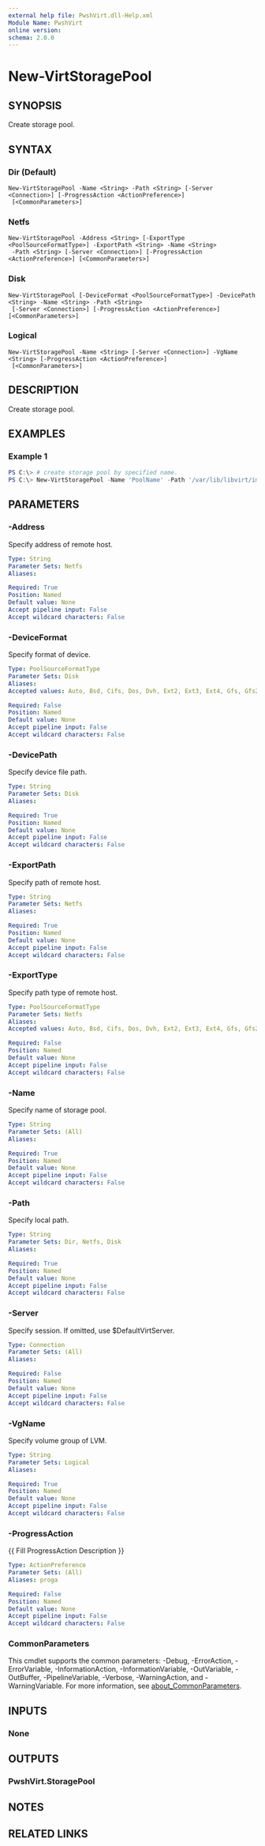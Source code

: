 ```yaml
---
external help file: PwshVirt.dll-Help.xml
Module Name: PwshVirt
online version:
schema: 2.0.0
---
```


# New-VirtStoragePool

## SYNOPSIS
Create storage pool.

## SYNTAX

### Dir (Default)
```
New-VirtStoragePool -Name <String> -Path <String> [-Server <Connection>] [-ProgressAction <ActionPreference>]
 [<CommonParameters>]
```

### Netfs
```
New-VirtStoragePool -Address <String> [-ExportType <PoolSourceFormatType>] -ExportPath <String> -Name <String>
 -Path <String> [-Server <Connection>] [-ProgressAction <ActionPreference>] [<CommonParameters>]
```

### Disk
```
New-VirtStoragePool [-DeviceFormat <PoolSourceFormatType>] -DevicePath <String> -Name <String> -Path <String>
 [-Server <Connection>] [-ProgressAction <ActionPreference>] [<CommonParameters>]
```

### Logical
```
New-VirtStoragePool -Name <String> [-Server <Connection>] -VgName <String> [-ProgressAction <ActionPreference>]
 [<CommonParameters>]
```

## DESCRIPTION
Create storage pool.

## EXAMPLES

### Example 1
```powershell
PS C:\> # create storage pool by specified name.
PS C:\> New-VirtStoragePool -Name 'PoolName' -Path '/var/lib/libvirt/images'
```

## PARAMETERS

### -Address
Specify address of remote host.

```yaml
Type: String
Parameter Sets: Netfs
Aliases:

Required: True
Position: Named
Default value: None
Accept pipeline input: False
Accept wildcard characters: False
```

### -DeviceFormat
Specify format of device.

```yaml
Type: PoolSourceFormatType
Parameter Sets: Disk
Aliases:
Accepted values: Auto, Bsd, Cifs, Dos, Dvh, Ext2, Ext3, Ext4, Gfs, Gfs2, Glusterfs, Gpt, HfsPlus, Iso9660, Lvm2, Mac, Nfs, Ocfs2, Pc98, Sun, Udf, Ufs, Unknown, Vfat, Vmfs, Xfs

Required: False
Position: Named
Default value: None
Accept pipeline input: False
Accept wildcard characters: False
```

### -DevicePath
Specify device file path.

```yaml
Type: String
Parameter Sets: Disk
Aliases:

Required: True
Position: Named
Default value: None
Accept pipeline input: False
Accept wildcard characters: False
```

### -ExportPath
Specify path of remote host.

```yaml
Type: String
Parameter Sets: Netfs
Aliases:

Required: True
Position: Named
Default value: None
Accept pipeline input: False
Accept wildcard characters: False
```

### -ExportType
Specify path type of remote host.

```yaml
Type: PoolSourceFormatType
Parameter Sets: Netfs
Aliases:
Accepted values: Auto, Bsd, Cifs, Dos, Dvh, Ext2, Ext3, Ext4, Gfs, Gfs2, Glusterfs, Gpt, HfsPlus, Iso9660, Lvm2, Mac, Nfs, Ocfs2, Pc98, Sun, Udf, Ufs, Unknown, Vfat, Vmfs, Xfs

Required: False
Position: Named
Default value: None
Accept pipeline input: False
Accept wildcard characters: False
```

### -Name
Specify name of storage pool.

```yaml
Type: String
Parameter Sets: (All)
Aliases:

Required: True
Position: Named
Default value: None
Accept pipeline input: False
Accept wildcard characters: False
```

### -Path
Specify local path.

```yaml
Type: String
Parameter Sets: Dir, Netfs, Disk
Aliases:

Required: True
Position: Named
Default value: None
Accept pipeline input: False
Accept wildcard characters: False
```

### -Server
Specify session.
If omitted, use $DefaultVirtServer.

```yaml
Type: Connection
Parameter Sets: (All)
Aliases:

Required: False
Position: Named
Default value: None
Accept pipeline input: False
Accept wildcard characters: False
```

### -VgName
Specify volume group of LVM.

```yaml
Type: String
Parameter Sets: Logical
Aliases:

Required: True
Position: Named
Default value: None
Accept pipeline input: False
Accept wildcard characters: False
```

### -ProgressAction
{{ Fill ProgressAction Description }}

```yaml
Type: ActionPreference
Parameter Sets: (All)
Aliases: proga

Required: False
Position: Named
Default value: None
Accept pipeline input: False
Accept wildcard characters: False
```

### CommonParameters
This cmdlet supports the common parameters: -Debug, -ErrorAction, -ErrorVariable, -InformationAction, -InformationVariable, -OutVariable, -OutBuffer, -PipelineVariable, -Verbose, -WarningAction, and -WarningVariable. For more information, see [about_CommonParameters](http://go.microsoft.com/fwlink/?LinkID=113216).

## INPUTS

### None

## OUTPUTS

### PwshVirt.StoragePool

## NOTES

## RELATED LINKS
